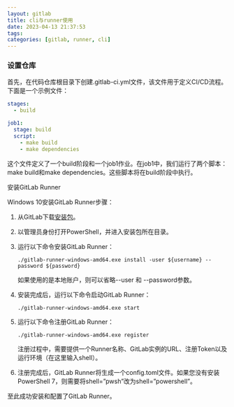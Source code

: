 ```yaml
---
layout: gitlab
title: cli与runner使用
date: 2023-04-13 21:37:53
tags:
categories: [gitlab, runner, cli]
---
```

### 设置仓库

首先，在代码仓库根目录下创建.gitlab-ci.yml文件，该文件用于定义CI/CD流程。下面是一个示例文件：

```yml
stages:
  - build

job1:
  stage: build
  script:
    - make build
    - make dependencies
```

这个文件定义了一个build阶段和一个job1作业。在job1中，我们运行了两个脚本：make build和make dependencies。这些脚本将在build阶段中执行。

安装GitLab Runner

Windows 10安装GitLab Runner步骤：

1. 从GitLab下载[安装包](https://docs.gitlab.com/runner/install/windows.html)。

2. 以管理员身份打开PowerShell，并进入安装包所在目录。

3. 运行以下命令安装GitLab Runner：

   ```shell
   ./gitlab-runner-windows-amd64.exe install -user ${username} --password ${password}
   ```

   如果使用的是本地账户，则可以省略--user 和 --password参数。

4. 安装完成后，运行以下命令启动GitLab Runner：

   ```shell
   ./gitlab-runner-windows-amd64.exe start
   ```

5. 运行以下命令注册GitLab Runner：

   ```shell
   ./gitlab-runner-windows-amd64.exe register
   ```

   注册过程中，需要提供一个Runner名称、GitLab实例的URL、注册Token以及运行环境（在这里输入shell）。

6. 注册完成后，GitLab Runner将生成一个config.toml文件。如果您没有安装PowerShell 7，则需要将shell=”pwsh”改为shell=”powershell”。

至此成功安装和配置了GitLab Runner。

